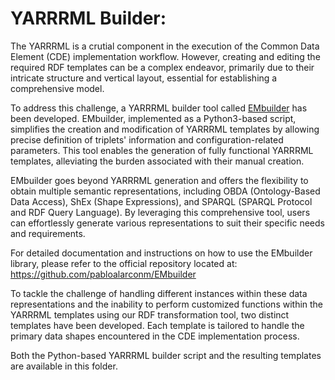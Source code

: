 # YARRRML Builder:

The YARRRML is a crutial component in the execution of the Common Data Element (CDE) implementation workflow. However, creating and editing the required RDF templates can be a complex endeavor, primarily due to their intricate structure and vertical layout, essential for establishing a comprehensive model.

To address this challenge, a YARRRML builder tool called [EMbuilder](https://github.com/pabloalarconm/EMbuilder) has been developed. EMbuilder, implemented as a Python3-based script, simplifies the creation and modification of YARRRML templates by allowing precise definition of triplets' information and configuration-related parameters. This tool enables the generation of fully functional YARRRML templates, alleviating the burden associated with their manual creation.

EMbuilder goes beyond YARRRML generation and offers the flexibility to obtain multiple semantic representations, including OBDA (Ontology-Based Data Access), ShEx (Shape Expressions), and SPARQL (SPARQL Protocol and RDF Query Language). By leveraging this comprehensive tool, users can effortlessly generate various representations to suit their specific needs and requirements.

For detailed documentation and instructions on how to use the EMbuilder library, please refer to the official repository located at: https://github.com/pabloalarconm/EMbuilder

To tackle the challenge of handling different instances within these data representations and the inability to perform customized functions within the YARRRML templates using our RDF transformation tool, two distinct templates have been developed. Each template is tailored to handle the primary data shapes encountered in the CDE implementation process.

Both the Python-based YARRRML builder script and the resulting templates are available in this folder.